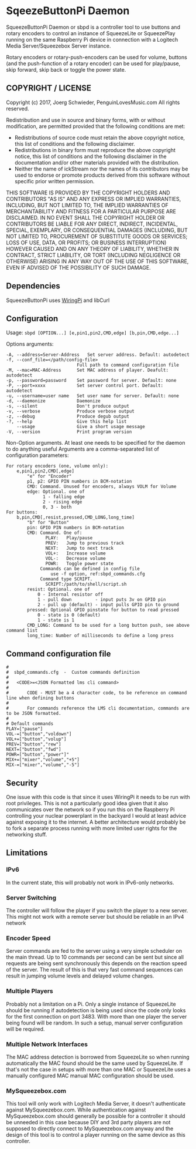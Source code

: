
# SqeezeButtonPi Daemon

SqueezeButtonPi Daemon or sbpd is a controller tool to use buttons and rotary encoders to control an instance of SqueezeLite or SqueezePlay running on the same Raspberry Pi device in connection with a Logitech Media Server/Squeezebox Server instance.

Rotary encoders or rotary-push-encoders can be used for volume, buttons (and the push-function of a rotary encoder) can be used for play/pause, skip forward, skip back or toggle the power state.

## COPYRIGHT / LICENSE

Copyright (c) 2017, Joerg Schwieder, PenguinLovesMusic.com
All rights reserved.

Redistribution and use in source and binary forms, with or without
modification, are permitted provided that the following conditions are met:

   * Redistributions of source code must retain the above copyright
     notice, this list of conditions and the following disclaimer.
   * Redistributions in binary form must reproduce the above copyright
     notice, this list of conditions and the following disclaimer in the
     documentation and/or other materials provided with the distribution.
   * Neither the name of ickStream nor the names of its contributors
     may be used to endorse or promote products derived from this software
     without specific prior written permission.

THIS SOFTWARE IS PROVIDED BY THE COPYRIGHT HOLDERS AND CONTRIBUTORS "AS IS" AND
ANY EXPRESS OR IMPLIED WARRANTIES, INCLUDING, BUT NOT LIMITED TO, THE IMPLIED
WARRANTIES OF MERCHANTABILITY AND FITNESS FOR A PARTICULAR PURPOSE ARE DISCLAIMED.
IN NO EVENT SHALL THE COPYRIGHT HOLDER OR CONTRIBUTORS BE LIABLE FOR ANY DIRECT,
INDIRECT, INCIDENTAL, SPECIAL, EXEMPLARY, OR CONSEQUENTIAL DAMAGES (INCLUDING,
BUT NOT LIMITED TO, PROCUREMENT OF SUBSTITUTE GOODS OR SERVICES; LOSS OF USE,
DATA, OR PROFITS; OR BUSINESS INTERRUPTION) HOWEVER CAUSED AND ON ANY
THEORY OF LIABILITY, WHETHER IN CONTRACT, STRICT LIABILITY, OR TORT (INCLUDING
NEGLIGENCE OR OTHERWISE) ARISING IN ANY WAY OUT OF THE USE OF THIS SOFTWARE,
EVEN IF ADVISED OF THE POSSIBILITY OF SUCH DAMAGE.

## Dependencies

SqueezeButtonPi uses [WiringPi](http://wiringpi.com "WiringPi") and libCurl

## Configuration

Usage: 
`sbpd [OPTION...] [e,pin1,pin2,CMD,edge] [b,pin,CMD,edge...]`

Options arguments:
  
    -A, --address=Server-Address   Set server address. Default: autodetect
    -f, --conf_file=</path/config-file>
                               Full path to command configuration file
    -M, --mac=MAC-Address      Set MAC address of player. Deafult: autodetect
    -p, --password=password    Set password for server. Default: none
    -P, --port=xxxx            Set server control port. Default: autodetect
    -u, --username=user name   Set user name for server. Default: none
    -d, --daemonize            Daemonize
    -s, --silent               Don't produce output
    -v, --verbose              Produce verbose output
    -z, --debug                Produce degub output
    -?, --help                 Give this help list
        --usage                Give a short usage message
    -V, --version              Print program version

Non-Option arguments.
At least one needs to be specified for the daemon to do anything useful
Arguments are a comma-separated list of configuration parameters:
  
    For rotary encoders (one, volume only):
        e,pin1,pin2,CMD[,edge]
            "e" for "Encoder"
            p1, p2: GPIO PIN numbers in BCM-notation
            CMD: Command. Unused for encoders, always VOLM for Volume
            edge: Optional. one of
                  1 - falling edge
                  2 - rising edge
                  0, 3 - both
    For buttons: 
        b,pin,CMD[,resist,pressed,CMD_LONG,long_time]
            "b" for "Button"
            pin: GPIO PIN numbers in BCM-notation
            CMD: Command. One of:
                   PLAY:   Play/pause
                   PREV:   Jump to previous track
                   NEXT:   Jump to next track
                   VOL+:   Increase volume
                   VOL-:   Decrease volume
                   POWR:   Toggle power state
                 Commands can be defined in config file
                     use -f option, ref:sbpd_commands.cfg 
                 Command type SCRIPT.
                   SCRIPT:/path/to/shell/script.sh
            resist: Optional. one of
                0 - Internal resistor off
                1 - pull down         - input puts 3v on GPIO pin
                2 - pull up (default) - input pulls GPIO pin to ground
            pressed: Optional GPIO pinstate for button to read pressed
                0 - state is 0 (default)
                1 - state is 1
            CMD_LONG: Command to be used for a long button push, see above command list
            long_time: Number of milliseconds to define a long press

## Command configuration file

    #
    #  sbpd_commands.cfg  -  Custom commands definition
    #
    #   <CODE>=<JSON Formatted lms cli command>
    #
    #       CODE - MUST be a 4 character code, to be reference on command line when defining buttons
    #
    #       For commands reference the LMS cli documentation, commands are to be JSON formatted.
    #        
    # Default commands         
    PLAY=["pause"]
    VOL-=["button","voldown"]
    VOL+=["button","volup"]
    PREV=["button","rew"]
    NEXT=["button","fwd"]
    POWR=["button","power"]"
    MIX+=["mixer","volume","+5"]
    MIX-=["mixer","volume","-5"]

## Security

One issue with this code is that since it uses WiringPi it needs to be run with root privileges.
This is not a particularly good idea given that it also communicates over the network so if you run this on the Raspberry Pi controlling your nuclear powerplant in the backyard I would at least advice against exposing it to the internet.
A better architecture would probably be to fork a separate process running with more limited user rights for the networking stuff.

## Limitations

### IPv6
In the current state, this will probably not work in IPv6-only networks.

### Server Switching

The controller will follow the player if you switch the player to a new server.
This might not work with a remote server but should be reliable in an IPv4 network

### Encoder Speed

Server commands are fed to the server using a very simple scheduler on the main thread. Up to 10 commands per second can be sent but since all requests are being sent synchronously this depends on the reaction speed of the server.
The result of this is that very fast command sequences can result in jumping volume levels and delayed volume changes.

### Multiple Players

Probably not a limitation on a Pi. Only a single instance of SqueezeLite should be running if autodetection is being used since the code only looks for the first connection on port 3483.
With more than one player the server being found will be random. In such a setup, manual server configuration will be required.

### Multiple Network Interfaces

The MAC address detection is borrowed from SqueezeLite so when running automatically the MAC found should be the same used by SqueezeLite.
If that's not the case in setups with more than one MAC or SqueezeLite uses a manually configured MAC manual MAC configuration should be used.

### MySqueezebox.com

This tool will only work with Logitech Media Server, it doesn't authenticate against MySqueezebox.com. While authentication against MySqueezebox.com should generally be possible for a controller it should be unneeded in this case because DIY and 3rd party players are not supposed to directly connect to MySqueezebox.com anyway and the design of this tool is to control a player running on the same device as this controller.
